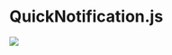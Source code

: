 # QuickNotification.js

![](https://2.downloader.disk.yandex.ua/disk/55ec668eb0998f09d2c0a3afb771f8a123a0ffed05ba384328aa11db7e663867/57893b10/0S7VfByo7GUS3gXenS0UfZC1qcgbgH2echhVvfnoITWl0kH6dbuuIuDlJ7_OXYavCAdV8_8OYSpcjUaJSEJV0A%3D%3D?uid=0&filename=QuickNotificationExample.png&disposition=inline&hash=&limit=0&content_type=image%2Fpng&fsize=65874&hid=f785c20d3ce617447ca429796d776894&media_type=image&tknv=v2&etag=912e7c731302c2994712acf171517aad)